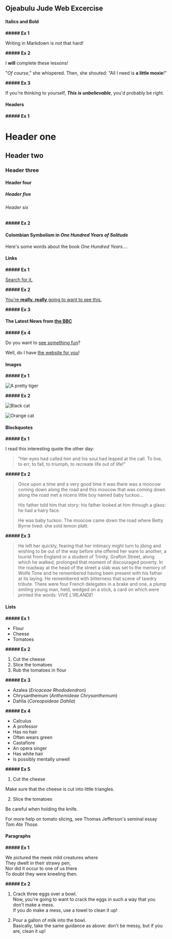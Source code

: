 ## Ojeabulu Jude Web Excercise


#### Italics and Bold

**##### Ex 1**

Writing in Markdown is _not_ that hard!

**##### Ex 2**

I **will** complete these lessons!  

"_Of course_," she whispered. Then, she shouted: "All I need is **a little moxie**!"

**##### Ex 3**

If you're thinking to yourself, **_This is unbelievable_**, you'd probably be right.


#### Headers

**##### Ex 1**

# Header one

## Header two

### Header three

#### Header four

##### Header five

###### Header six

**##### Ex 2**

#### Colombian Symbolism in _One Hundred Years of Solitude_

Here's some words about the book _One Hundred Years..._.


#### Links

**##### Ex 1**

[Search for it.](www.google.com)

**##### Ex 2**

[You're **really, really** going to want to see this.](www.dailykitten.com)

**##### Ex 3**

#### The Latest News from [the BBC](www.bbc.com/news)

**##### Ex 4**

Do you want to [see something fun][a fun place]?

Well, do I have [the website for you][another fun place]!

[a fun place]: wwww.zombo.com
[another fun place]: www.stumbleupon.com


#### Images

**##### Ex 1**

![A pretty tiger](https://upload.wikimedia.org/wikipedia/commons/5/56/Tiger.50.jpg)

**##### Ex 2**

![Black cat][Black]

![Orange cat][Orange]

[Black]: https://upload.wikimedia.org/wikipedia/commons/a/a3/81_INF_DIV_SSI.jpg

[Orange]: http://icons.iconarchive.com/icons/google/noto-emoji-animals-nature/256/22221-cat-icon.png


#### Blockquotes

**##### Ex 1**

I read this interesting quote the other day:

> "Her eyes had called him and his soul had leaped at the call. To live, to err, to fall, to triumph, to recreate life out of life!"

**##### Ex 2**

>Once upon a time and a very good time it was there was a moocow coming down along the road and this moocow that was coming down along the road met a nicens little boy named baby tuckoo...
>
>His father told him that story: his father looked at him through a glass: he had a hairy face.
>
>He was baby tuckoo. The moocow came down the road where Betty Byrne lived: she sold lemon platt.

**##### Ex 3**

> He left her quickly, fearing that her intimacy might turn to jibing and wishing to be out of the way before she offered her ware to another, a tourist from England or a student of Trinity. Grafton Street, along which he walked, prolonged that moment of discouraged poverty. In the roadway at the head of the street a slab was set to the memory of Wolfe Tone and he remembered having been present with his father at its laying. He remembered with bitterness that scene of tawdry tribute. There were four French delegates in a brake and one, a plump smiling young man, held, wedged on a stick, a card on which were printed the words: _VIVE L'IRLANDE_!


#### Lists

**##### Ex 1**

* Flour
* Cheese
* Tomatoes

**##### Ex 2**

1. Cut the cheese
2. Slice the tomatoes
3. Rub the tomatoes in flour

**##### Ex 3**

* Azalea (_Ericaceae Rhododendron_)
* Chrysanthemum (_Anthemideae Chrysanthemum_)
* Dahlia (_Coreopsideae Dahlia_)

**##### Ex 4**

* Calculus
 * A professor
 * Has no hair
 * Often wears green
* Castafiore
 * An opera singer
 * Has white hair
 * Is possibly mentally unwell

**##### Ex 5**

1. Cut the cheese
  
 Make sure that the cheese is cut into little triangles.

2. Slice the tomatoes
   
 Be careful when holding the knife.
  
 For more help on tomato slicing, see Thomas Jefferson's seminal essay _Tom Ate Those_.


 #### Paragraphs

 **##### Ex 1**

 We pictured the meek mild creatures where  
They dwelt in their strawy pen,  
Nor did it occur to one of us there  
To doubt they were kneeling then.  

**##### Ex 2**

1. Crack three eggs over a bowl.  
 Now, you're going to want to crack the eggs in such a way that you don't make a mess.  
If you _do_ make a mess, use a towel to clean it up!

2. Pour a gallon of milk into the bowl.  
 Basically, take the same guidance as above: don't be messy, but if you are, clean it up!
